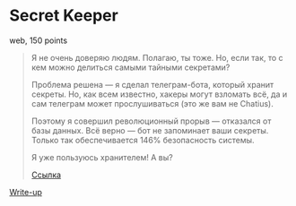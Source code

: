 # Secret Keeper

web, 150 points

> Я не очень доверяю людям. Полагаю, ты тоже. Но, если так, то
> с кем можно делиться самыми тайными секретами?
>
> Проблема решена — я сделал телеграм-бота, который хранит секреты.
> Но, как всем известно, хакеры могут взломать всё, да и сам
>  телеграм может прослушиваться (это же вам не Chatius).
>
> Поэтому я совершил революционный прорыв — отказался от базы данных.
> Всё верно — бот не запоминает ваши секреты. Только так обеспечивается 146% безопасность системы.
>
> Я уже пользуюсь хранителем! А вы?
> 
> [Ссылка](https://t.me/thesecretestbot)

[Write-up](WRITEUP.md)

